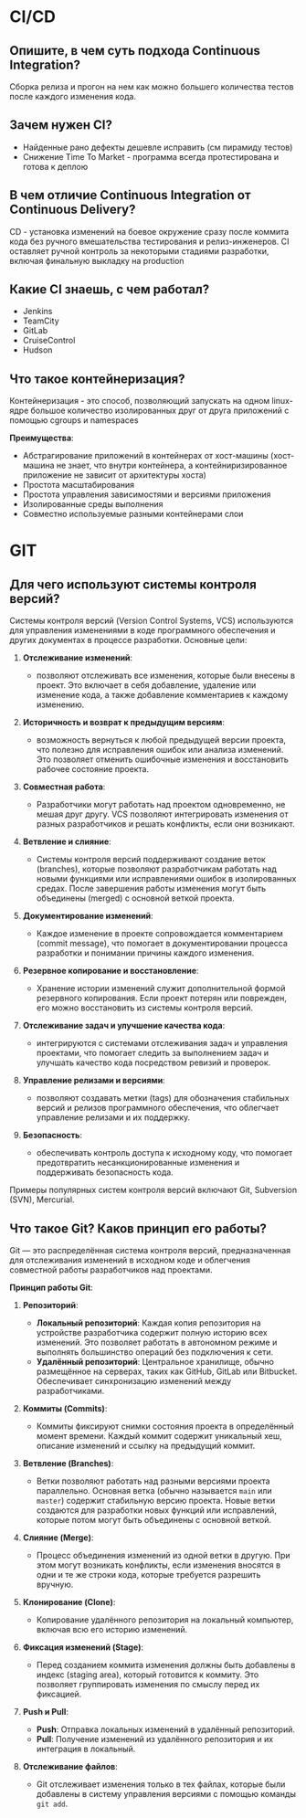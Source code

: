 # CI/CD

## Опишите, в чем суть подхода Continuous Integration?
Сборка релиза и прогон на нем как можно большего количества тестов после каждого изменения кода.

## Зачем нужен CI?

- Найденные рано дефекты дешевле исправить (см пирамиду тестов)
- Снижение Time To Market - программа всегда протестирована и готова к деплою

## В чем отличие Continuous Integration от Continuous Delivery?
CD - установка изменений на боевое окружение сразу после коммита кода без ручного вмешательства тестирования и релиз-инженеров. CI оставляет ручной контроль за некоторыми стадиями разработки, включая финальную выкладку на production

## Какие CI знаешь, с чем работал?

- Jenkins
- TeamCity
- GitLab
- CruiseControl
- Hudson 

## Что такое контейнеризация?

Контейнеризация - это способ, позволяющий запускать на одном linux-ядре большое количество изолированных друг от друга приложений с помощью cgroups и namespaces

**Преимущества**:

- Абстрагирование приложений в контейнерах от хост-машины (хост-машина не знает, что внутри контейнера, а контейниризированное приложение не зависит от архитектуры хоста)
- Простота масштабирования
- Простота управления зависимостями и версиями приложения
- Изолированные среды выполнения
- Совместно используемые разными контейнерами слои

# GIT

## Для чего используют системы контроля версий?
Системы контроля версий (Version Control Systems, VCS) используются для управления изменениями в коде программного обеспечения и других документах в процессе разработки. Основные цели:

1. **Отслеживание изменений**:
   - позволяют отслеживать все изменения, которые были внесены в проект. Это включает в себя добавление, удаление или изменение кода, а также добавление комментариев к каждому изменению.

2. **Историчность и возврат к предыдущим версиям**:
   - возможность вернуться к любой предыдущей версии проекта, что полезно для исправления ошибок или анализа изменений. Это позволяет отменить ошибочные изменения и восстановить рабочее состояние проекта.

3. **Совместная работа**:
   - Разработчики могут работать над проектом одновременно, не мешая друг другу. VCS позволяют интегрировать изменения от разных разработчиков и решать конфликты, если они возникают.

4. **Ветвление и слияние**:
   - Системы контроля версий поддерживают создание веток (branches), которые позволяют разработчикам работать над новыми функциями или исправлениями ошибок в изолированных средах. После завершения работы изменения могут быть объединены (merged) с основной веткой проекта.

5. **Документирование изменений**:
   - Каждое изменение в проекте сопровождается комментарием (commit message), что помогает в документировании процесса разработки и понимании причины каждого изменения.

6. **Резервное копирование и восстановление**:
   - Хранение истории изменений служит дополнительной формой резервного копирования. Если проект потерян или поврежден, его можно восстановить из системы контроля версий.

7. **Отслеживание задач и улучшение качества кода**:
   - интегрируются с системами отслеживания задач и управления проектами, что помогает следить за выполнением задач и улучшать качество кода посредством ревизий и проверок.

8. **Управление релизами и версиями**:
   - позволяют создавать метки (tags) для обозначения стабильных версий и релизов программного обеспечения, что облегчает управление релизами и их поддержку.

9. **Безопасность**:
   - обеспечивать контроль доступа к исходному коду, что помогает предотвратить несанкционированные изменения и поддерживать безопасность кода.

Примеры популярных систем контроля версий включают Git, Subversion (SVN), Mercurial.

## Что такое Git? Каков принцип его работы?

Git — это распределённая система контроля версий, предназначенная для отслеживания изменений в исходном коде и облегчения совместной работы разработчиков над проектами.

**Принцип работы Git**:

1. **Репозиторий**:
   - **Локальный репозиторий**: Каждая копия репозитория на устройстве разработчика содержит полную историю всех изменений. Это позволяет работать в автономном режиме и выполнять большинство операций без подключения к сети.
   - **Удалённый репозиторий**: Центральное хранилище, обычно размещённое на серверах, таких как GitHub, GitLab или Bitbucket. Обеспечивает синхронизацию изменений между разработчиками.

2. **Коммиты (Commits)**:
   - Коммиты фиксируют снимки состояния проекта в определённый момент времени. Каждый коммит содержит уникальный хеш, описание изменений и ссылку на предыдущий коммит.

3. **Ветвление (Branches)**:
   - Ветки позволяют работать над разными версиями проекта параллельно. Основная ветка (обычно называется `main` или `master`) содержит стабильную версию проекта. Новые ветки создаются для разработки новых функций или исправлений, которые потом могут быть объединены с основной веткой.

4. **Слияние (Merge)**:
   - Процесс объединения изменений из одной ветки в другую. При этом могут возникать конфликты, если изменения вносятся в одни и те же строки кода, которые требуется разрешить вручную.

5. **Клонирование (Clone)**:
   - Копирование удалённого репозитория на локальный компьютер, включая всю его историю изменений.

6. **Фиксация изменений (Stage)**:
   - Перед созданием коммита изменения должны быть добавлены в индекс (staging area), который готовится к коммиту. Это позволяет группировать изменения по смыслу перед их фиксацией.

7. **Push и Pull**:
   - **Push**: Отправка локальных изменений в удалённый репозиторий.
   - **Pull**: Получение изменений из удалённого репозитория и их интеграция в локальный.

8. **Отслеживание файлов**:
   - Git отслеживает изменения только в тех файлах, которые были добавлены в систему управления версиями с помощью команды `git add`.
